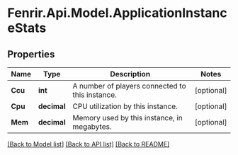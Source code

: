 # Fenrir.Api.Model.ApplicationInstanceStats

## Properties

Name | Type | Description | Notes
------------ | ------------- | ------------- | -------------
**Ccu** | **int** | A number of players connected to this instance. | [optional] 
**Cpu** | **decimal** | CPU utilization by this instance. | [optional] 
**Mem** | **decimal** | Memory used by this instance, in megabytes. | [optional] 

[[Back to Model list]](../README.md#documentation-for-models) [[Back to API list]](../README.md#documentation-for-api-endpoints) [[Back to README]](../README.md)

